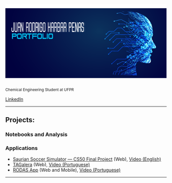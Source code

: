      

<p align="center">
  <img src="capa.png" width=2000>
</p>



<sub>Chemical Engineering Student at UFPR</sub>

[LinkedIn](https://www.linkedin.com/in/jhpenas/)   

---
## Projects:  
### Notebooks and Analysis


### Applications
* [Saurian Soccer Simulator — CS50 Final Project](https://github.com/jhpenas/saurianSoccerSimulator) (Web), [Video (English)](https://www.youtube.com/watch?v=7lDYlgxDh6Y)
* [TAGalera](https://github.com/jhpenas/dashboard-megahack3) (Web), [Video (Portuguese)](https://www.youtube.com/watch?v=E8EyqLHNyJU)
* [RODAS App](https://github.com/jhpenas/RodasHackathonCCR) (Web and Mobile), [Video (Portuguese)](https://www.youtube.com/watch?v=Nlq4Cp8vDIk&feature=youtu.be)




---
